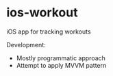 # ios-workout

iOS app for tracking workouts

Development:
- Mostly programmatic approach
- Attempt to apply MVVM pattern